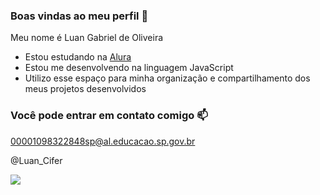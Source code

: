 ### Boas vindas ao meu perfil 💜


Meu nome é Luan Gabriel de Oliveira

- Estou estudando na [Alura](https://www.alura.com.br)
- Estou me desenvolvendo na linguagem JavaScript
- Utilizo esse espaço para minha organização e compartilhamento dos meus projetos desenvolvidos

### Você pode entrar em contato comigo 📫

00001098322848sp@al.educacao.sp.gov.br

@Luan_Cifer

![](https://i.pinimg.com/originals/45/91/cb/4591cb6b3c55d6dc7e299112864e2b47.gif)

